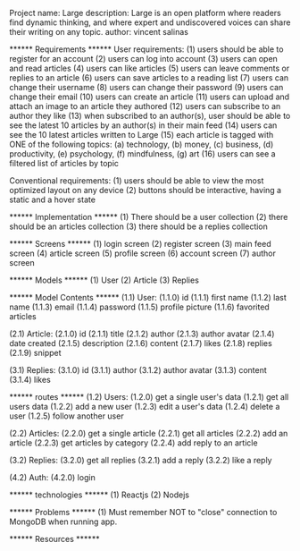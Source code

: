 Project name: Large
description: Large is an open platform where readers find dynamic thinking, and where expert and undiscovered voices can share their writing on any topic.
author: vincent salinas

****** Requirements ******
User requirements:
(1) users should be able to register for an account
(2) users can log into account
(3) users can open and read articles
(4) users can like articles
(5) users can leave comments or replies to an article
(6) users can save articles to a reading list
(7) users can change their username
(8) users can change their password
(9) users can change their email
(10) users can create an article
(11) users can upload and attach an image to an article they authored
(12) users can subscribe to an author they like
(13) when subscribed to an author(s), user should be able to see the latest 10 articles by an author(s) in their main feed
(14) users can see the 10 latest articles written to Large
(15) each article is tagged with ONE of the following topics: (a) technology, (b) money, (c) business, (d) productivity, (e) psychology, (f) mindfulness, (g) art
(16) users can see a filtered list of articles by topic

Conventional requirements: 
(1) users should be able to view the most optimized layout on any device
(2) buttons should be interactive, having a static and a hover state


****** Implementation ******
(1) There should be a user collection
(2) there should be an articles collection
(3) there should be a replies collection

****** Screens ******
(1) login screen
(2) register screen
(3) main feed screen
(4) article screen
(5) profile screen
(6) account screen
(7) author screen

****** Models ******
(1) User
(2) Article
(3) Replies 

****** Model Contents ******
(1.1) User: 
  (1.1.0) id
  (1.1.1) first name 
  (1.1.2) last name 
  (1.1.3) email
  (1.1.4) password
  (1.1.5) profile picture
  (1.1.6) favorited articles

(2.1) Article:
  (2.1.0) id
  (2.1.1) title
  (2.1.2) author
  (2.1.3) author avatar
  (2.1.4) date created
  (2.1.5) description
  (2.1.6) content
  (2.1.7) likes
  (2.1.8) replies
  (2.1.9) snippet

(3.1) Replies:
  (3.1.0) id
  (3.1.1) author
  (3.1.2) author avatar
  (3.1.3) content
  (3.1.4) likes

****** routes  ******
(1.2) Users:
  (1.2.0) get a single user's data
  (1.2.1) get all users data
  (1.2.2) add a new user
  (1.2.3) edit a user's data
  (1.2.4) delete a user
  (1.2.5) follow another user

(2.2) Articles:
  (2.2.0) get a single article
  (2.2.1) get all articles
  (2.2.2) add an article
  (2.2.3) get articles by category
  (2.2.4) add reply to an article

(3.2) Replies:
  (3.2.0) get all replies
  (3.2.1) add a reply
  (3.2.2) like a reply

(4.2) Auth:
  (4.2.0) login

****** technologies ******
(1) Reactjs
(2) Nodejs

****** Problems ******
(1) Must remember NOT to "close" connection to MongoDB when running app.


****** Resources ******
